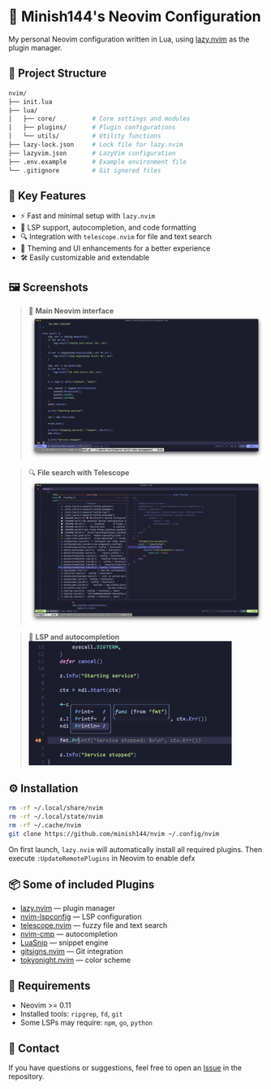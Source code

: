 # 🧠 Minish144's Neovim Configuration

My personal Neovim configuration written in Lua, using [lazy.nvim](https://github.com/folke/lazy.nvim) as the plugin manager.

## 📁 Project Structure

```bash
nvim/
├── init.lua
├── lua/
│   ├── core/          # Core settings and modules
│   ├── plugins/       # Plugin configurations
│   └── utils/         # Utility functions
├── lazy-lock.json     # Lock file for lazy.nvim
├── lazyvim.json       # LazyVim configuration
├── .env.example       # Example environment file
└── .gitignore         # Git ignored files
```

## 🚀 Key Features

- ⚡ Fast and minimal setup with `lazy.nvim`
- 🧩 LSP support, autocompletion, and code formatting
- 🔍 Integration with `telescope.nvim` for file and text search
- 🎨 Theming and UI enhancements for a better experience
- 🛠️ Easily customizable and extendable

## 🖼️ Screenshots

> 📸 **Main Neovim interface**  
> ![screenshot-main](.github/screenshots/screenshot-main.png)

> 🔍 **File search with Telescope**  
> ![screenshot-telescope](.github/screenshots/screenshot-telescope.png)

> 🧠 **LSP and autocompletion**  
> <img src=".github/screenshots/screenshot-lsp.png" alt="screenshot-lsp" width="400px"/>

## ⚙️ Installation

```bash
rm -rf ~/.local/share/nvim
rm -rf ~/.local/state/nvim
rm -rf ~/.cache/nvim
git clone https://github.com/minish144/nvim ~/.config/nvim
```

On first launch, `lazy.nvim` will automatically install all required plugins. 
Then execute `:UpdateRemotePlugins` in Neovim to enable defx

## 📦 Some of included Plugins

- [lazy.nvim](https://github.com/folke/lazy.nvim) — plugin manager
- [nvim-lspconfig](https://github.com/neovim/nvim-lspconfig) — LSP configuration
- [telescope.nvim](https://github.com/nvim-telescope/telescope.nvim) — fuzzy file and text search
- [nvim-cmp](https://github.com/hrsh7th/nvim-cmp) — autocompletion
- [LuaSnip](https://github.com/L3MON4D3/LuaSnip) — snippet engine
- [gitsigns.nvim](https://github.com/lewis6991/gitsigns.nvim) — Git integration
- [tokyonight.nvim](https://github.com/folke/tokyonight.nvim) — color scheme

## 🧰 Requirements

- Neovim >= 0.11
- Installed tools: `ripgrep`, `fd`, `git`
- Some LSPs may require: `npm`, `go`, `python`

## 🤝 Contact

If you have questions or suggestions, feel free to open an [Issue](https://github.com/minish144/nvim/issues) in the repository.

